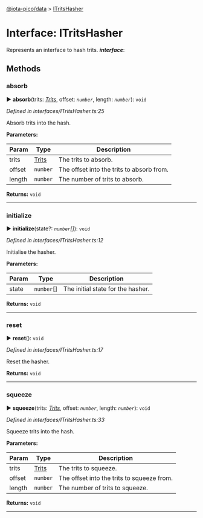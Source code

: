 [@iota-pico/data](../README.md) > [ITritsHasher](../interfaces/itritshasher.md)



# Interface: ITritsHasher


Represents an interface to hash trits.
*__interface__*: 



## Methods
<a id="absorb"></a>

###  absorb

► **absorb**(trits: *[Trits](../classes/trits.md)*, offset: *`number`*, length: *`number`*): `void`



*Defined in interfaces/ITritsHasher.ts:25*



Absorb trits into the hash.


**Parameters:**

| Param | Type | Description |
| ------ | ------ | ------ |
| trits | [Trits](../classes/trits.md)   |  The trits to absorb. |
| offset | `number`   |  The offset into the trits to absorb from. |
| length | `number`   |  The number of trits to absorb. |





**Returns:** `void`





___

<a id="initialize"></a>

###  initialize

► **initialize**(state?: *`number`[]*): `void`



*Defined in interfaces/ITritsHasher.ts:12*



Initialise the hasher.


**Parameters:**

| Param | Type | Description |
| ------ | ------ | ------ |
| state | `number`[]   |  The initial state for the hasher. |





**Returns:** `void`





___

<a id="reset"></a>

###  reset

► **reset**(): `void`



*Defined in interfaces/ITritsHasher.ts:17*



Reset the hasher.




**Returns:** `void`





___

<a id="squeeze"></a>

###  squeeze

► **squeeze**(trits: *[Trits](../classes/trits.md)*, offset: *`number`*, length: *`number`*): `void`



*Defined in interfaces/ITritsHasher.ts:33*



Squeeze trits into the hash.


**Parameters:**

| Param | Type | Description |
| ------ | ------ | ------ |
| trits | [Trits](../classes/trits.md)   |  The trits to squeeze. |
| offset | `number`   |  The offset into the trits to squeeze from. |
| length | `number`   |  The number of trits to squeeze. |





**Returns:** `void`





___


